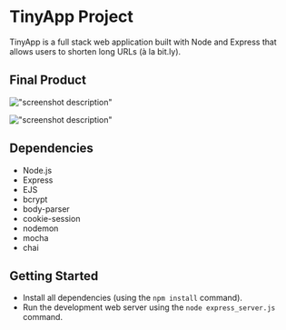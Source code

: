 # TinyApp Project

TinyApp is a full stack web application built with Node and Express that allows users to shorten long URLs (à la bit.ly).

## Final Product

!["screenshot description"](#)

!["screenshot description"](#)

## Dependencies

- Node.js
- Express
- EJS
- bcrypt
- body-parser
- cookie-session
- nodemon
- mocha
- chai

## Getting Started

- Install all dependencies (using the `npm install` command).
- Run the development web server using the `node express_server.js` command.